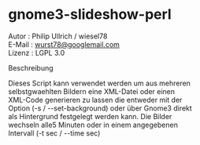 gnome3-slideshow-perl
=====================

Autor   : Philip Ullrich / wiesel78 <br>
E-Mail  : wurst78@googlemail.com <br>
Lizenz  : LGPL 3.0

Beschreibung 
  
  Dieses Script kann verwendet werden um aus mehreren     <br>
  selbstgwaehlten Bildern eine XML-Datei oder einen       <br>
  XML-Code generieren zu lassen die entweder mit der      <br> 
  Option (-s / --set-background) oder über Gnome3 direkt  <br>
  als Hintergrund festgelegt werden kann. Die Bilder      <br>
  wechseln alle5 Minuten oder in einem angegebenen        <br>
  Intervall (-t sec / --time sec)                         <br>
  